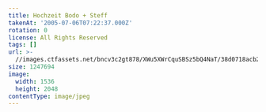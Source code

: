 ```yaml
---
title: Hochzeit Bodo + Steff
takenAt: '2005-07-06T07:22:37.000Z'
rotation: 0
license: All Rights Reserved
tags: []
url: >-
  //images.ctfassets.net/bncv3c2gt878/XWu5XWrCquSBSz5bQ4NaT/38d0718acb20896bd3932327dde95adc/hochzeit-bodo--steff_4560370698_o
size: 1247694
image:
  width: 1536
  height: 2048
contentType: image/jpeg
---
```


